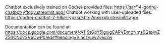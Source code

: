 Chatbot exclusively trained on Godrej-provided files: https://sarf14-godrej-chatbot-yftqqv.streamlit.app/
Chatbot working with user-uploaded files: https://godrej-chatbot-2-h6ierrypzspkhre7mxvxgb.streamlit.app/

Documentation can be found at: https://docs.google.com/document/d/1_9tGpY5lgxigCAPVDmbNms6GtpjwZZ50CNb23V5CwP0/edit#heading=h.aczyuw2yex2w 
